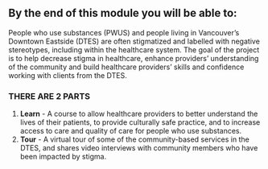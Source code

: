 ## By the end of this module you will be able to: 
People who use substances (PWUS) and people living in Vancouver’s Downtown Eastside (DTES) are often stigmatized and labelled with negative stereotypes, including within the healthcare system. The goal of the project is to help decrease stigma in healthcare, enhance providers’ understanding of the community and build healthcare providers’ skills and confidence working with clients from the DTES.

### THERE ARE 2 PARTS
1. **Learn** - A course to allow healthcare providers to better understand the lives of their patients, to provide culturally safe practice, and to increase access to care and quality of care for people who use substances.
2. **Tour** - A virtual tour of some of the community-based services in the DTES, and shares video interviews with community members who have been impacted by stigma.